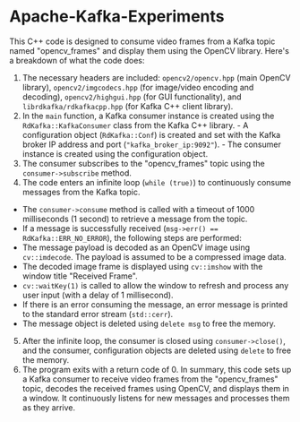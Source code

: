 # Apache-Kafka-Experiments


This C++ code is designed to consume video frames from a Kafka topic named "opencv_frames" and display them using the OpenCV library. Here's a breakdown of what the code does: 
1. The necessary headers are included: `opencv2/opencv.hpp` (main OpenCV library), `opencv2/imgcodecs.hpp` (for image/video encoding and decoding), `opencv2/highgui.hpp` (for GUI functionality), and `librdkafka/rdkafkacpp.hpp` (for Kafka C++ client library).
2. In the `main` function, a Kafka consumer instance is created using the `RdKafka::KafkaConsumer` class from the Kafka C++ library. - A configuration object (`RdKafka::Conf`) is created and set with the Kafka broker IP address and port (`"kafka_broker_ip:9092"`). - The consumer instance is created using the configuration object.
3. The consumer subscribes to the "opencv_frames" topic using the `consumer->subscribe` method.
4. The code enters an infinite loop (`while (true)`) to continuously consume messages from the Kafka topic.
- The `consumer->consume` method is called with a timeout of 1000 milliseconds (1 second) to retrieve a message from the topic.
- If a message is successfully received (`msg->err() == RdKafka::ERR_NO_ERROR`), the following steps are performed:
- The message payload is decoded as an OpenCV image using `cv::imdecode`. The payload is assumed to be a compressed image data.
- The decoded image frame is displayed using `cv::imshow` with the window title "Received Frame".
- `cv::waitKey(1)` is called to allow the window to refresh and process any user input (with a delay of 1 millisecond).
- If there is an error consuming the message, an error message is printed to the standard error stream (`std::cerr`).
- The message object is deleted using `delete msg` to free the memory.
5. After the infinite loop, the consumer is closed using `consumer->close()`, and the consumer, configuration objects are deleted using `delete` to free the memory.
6. The program exits with a return code of 0. In summary, this code sets up a Kafka consumer to receive video frames from the "opencv_frames" topic, decodes the received frames using OpenCV, and displays them in a window. It continuously listens for new messages and processes them as they arrive.

